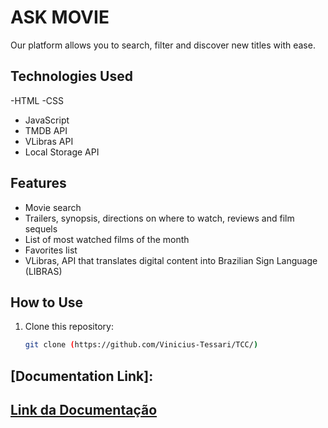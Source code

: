 # ASK MOVIE

Our platform allows you to search, filter and discover new titles with ease.

## Technologies Used

-HTML
-CSS
- JavaScript
- TMDB API
- VLibras API
- Local Storage API

## Features

- Movie search
- Trailers, synopsis, directions on where to watch, reviews and film sequels
- List of most watched films of the month
- Favorites list
- VLibras, API that translates digital content into Brazilian Sign Language (LIBRAS)

## How to Use

1. Clone this repository:
   ```bash
   git clone (https://github.com/Vinicius-Tessari/TCC/)

## [Documentation Link]:
## [Link da Documentação](https://docs.google.com/document/d/10qIJcOmo1dquZ8Qhe7rxRVFu_aO3T7sE/edit?usp=sharing&ouid=116592775134817404316&rtpof=true&sd=true)


